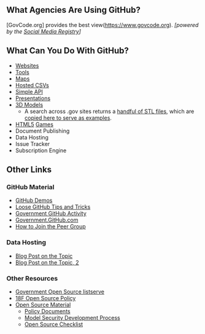 
## What Agencies Are Using GitHub?  

[GovCode.org] provides the best view(https://www.govcode.org). _[powered  by the [Social Media Registry](https://registry.usa.gov/)]_  

## What Can You Do With GitHub?  

* [Websites](https://github.com/18F/github-in-government/blob/master/pages/websites_in_github.md)
* [Tools](http://gsa.github.io/Open-Data-Collaboration-Sandbox/tools_hosted_in_github/)
* [Maps](https://github.com/18F/github-in-government/blob/master/pages/maps_in_github.md)
* [Hosted CSVs](https://github.com/18F/github-in-government/blob/master/pages/CSVs_in_github.md)
* [Simple API](https://github.com/GSA/Very-Simple-API)
* [Presentations](http://gsa.github.io/Open-Data-Collaboration-Sandbox/github_presentations/)
* [3D Models](https://github.com/blog/1465-stl-file-viewing)
  * A search across .gov sites returns a [handful of STL files](https://www.google.com/search?q=filetype:stl+site:.gov), which are [copied here to serve as examples](https://github.com/18F/github-demos/tree/master/sample_files/stl).  
* [HTML5](https://github.com/EnclaveGames/Captain-Rogers/tree/gh-pages) [Games](http://github.com/gabrielecirulli/2048/)
* Document Publishing
* Data Hosting
* Issue Tracker
* Subscription Engine


## Other Links 

### GitHub Material 
* [GitHub Demos](https://github.com/18F/github-demos)
* [Loose GitHub Tips and Tricks](http://gsa.github.io/Open-Data-Collaboration-Sandbox/github_tips_and_tricks/)
* [Government GitHub Activity](http://www.govcode.org/)
* [Government.GitHub.com](https://government.github.com/)
* [How to Join the Peer Group](https://github.com/government/welcome#readme)

### Data Hosting
* [Blog Post on the Topic](http://ben.balter.com/2013/12/30/data-user-experience/)
* [Blog Post on the Topic, 2](http://ben.balter.com/2013/09/16/treat-data-as-code/)

### Other Resources 
* [Government Open Source listserve](https://groups.google.com/forum/?nomobile=true#!forum/government-open-source)
* [18F Open Source Policy](https://github.com/18F/open-source-policy/blob/master/policy.md)
* [Open Source Material](http://18f.github.io/open-source-program/)
  * [Policy Documents](http://18f.github.io/open-source-program/pages/policy_documents)
  * [Model Security Development Process](http://18f.github.io/open-source-program/pages/model_security_development_process.html)
  * [Open Source Checklist](http://18f.github.io/open-source-program/pages/opensource_checklist)

